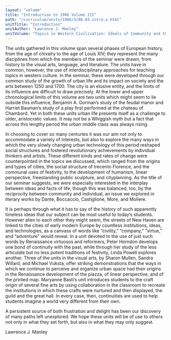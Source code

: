 ```yaml
---
layout: "volume"
title: "Introduction to 1986 Volume III"
path: "/curriculum/units/1986/3/86.03.intro.x.html"
unitTitle: "Introduction"
unitAuthor: "Lawrence J. Manley"
unitVolume: "Topics in Western Civilization: Ideals of Community and the Development ofUrban Life, 1250-1700"
---
```

<body>
<p>
The units gathered in this volume span several phases of European history, from the age of chivalry to the age of Louis XIV; they represent the many disciplines from which the members of the seminar were drawn, from history to the visual arts, language, and literature. The units have in common, however, the use of interdisciplinary approaches for teaching topics in western culture. In the seminar, these were developed through our common study of the growth of urban life and its impact on society and the arts between 1250 and 1700. The city is an elusive entity, and the limits of its influence are difficult to draw precisely. At the lower and upper chronological limits of this volume are two units which might seem to lie outside this influence, Benjamin A. Gorman’s study of the feudal manor and Harriet Bauman’s study of a play first performed at the chateau of Chambord. Yet in both these units urban life presents itself as a challenge to older, aristocratic values. It may not be a Whiggish myth but a fact that across this lengthy period the urban middle class was always rising.
</p>
<p>
In choosing to cover so many centuries it was our aim not only to accommodate a variety of interests, but also to explore the many ways in which the very slowly changing urban technology of this period reshaped social structures and fostered revolutionary achievements by individual thinkers and artists. These different kinds and rates of change were counterpointed in the topics we discussed, which ranged from the origins and types of cities, the social structure of trecento Florence, and the communal uses of festivity, to the development of humanism, linear perspective, freestanding public sculpture, and cityplanning. As the title of our seminar suggests, we were especially interested in the interplay between ideas and facts of life, though this was balanced, too, by the reciprocity between community and individual, an issue we explored in literary works by Dante, Boccaccio, Castiglione, More, and Moliere.
</p>
<p>
It is perhaps through what it has to say of the history of such apparently timeless ideas that our subject can be most useful to today’s students. However alien to each other they might seem, the streets of New Haven are linked to the cities of early modern Europe by countless institutions, ideas, and technologies, as a canvass of words like “civility,” “company,” “virtue,” and “adventure” would reveal. In a unit devoted to the use of just such words by Renaissance virtuosos and reformers, Peter Herndon develops one bond of continuity with the past, while through her study of the less articulate but no less potent traditions of festivity, Linda Powell explores another. Three of the units in the visual arts, by Sharon Mullen, Sandra Willard, and Michael Vuksta, offer striking demonstrations that the ways in which we continue to perceive and organize urban space had their origins in the Renaissance development of the piazza, of linear perspective, and of the printed map. Maryanne Basti’s unit introduces students to the craft origin of several fine arts by using collaboration in the classroom to recreate the institutions in which these crafts were nurtured and then displayed, the guild and the great hall. In every case, then, continuities are used to help students imagine a world very different from their own.
</p>
<p>
A persistent source of both frustration and delight has been our discovery of many paths left unexplored. We hope these units will be of use to others not only in what they set forth, but also in what they may only suggest.
</p>
<p>
Lawrence J. Manley
</p>
</body>